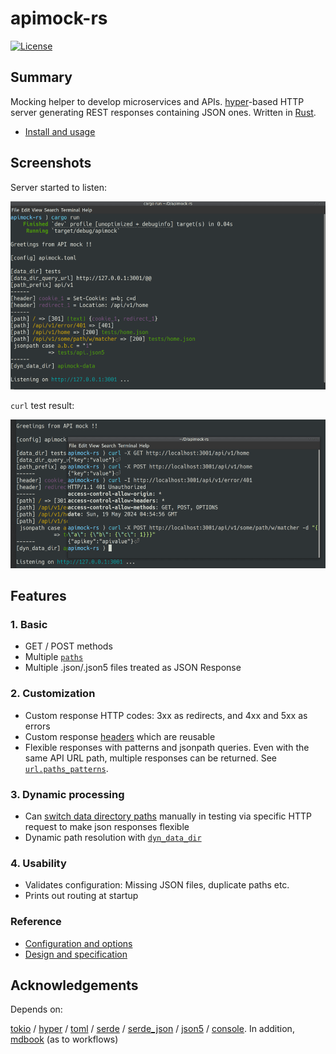 # apimock-rs

[![License](https://img.shields.io/github/license/nabbisen/apimock-rs)](https://github.com/nabbisen/apimock-rs/blob/main/LICENSE)

## Summary

Mocking helper to develop microservices and APIs. [hyper](https://hyper.rs/)-based HTTP server generating REST responses containing JSON ones. Written in [Rust](https://www.rust-lang.org/).

- [Install and usage](docs/INSTALL.md)

## Screenshots

Server started to listen:

![server starts](.docs-assets/demo-01.png)

`curl` test result:

![server responds](.docs-assets/demo-02.png)

## Features

### 1. Basic

- GET / POST methods
- Multiple [`paths`](docs/CONFIGURE.md#urlpaths)
- Multiple .json/.json5 files treated as JSON Response

### 2. Customization

- Custom response HTTP codes: 3xx as redirects, and 4xx and 5xx as errors
- Custom response [headers](docs/CONFIGURE.md#urlheaders) which are reusable
- Flexible responses with patterns and jsonpath queries. Even with the same API URL path, multiple responses can be returned. See [`url.paths_patterns`](docs/CONFIGURE.md#urlpaths_patterns).

### 3. Dynamic processing

- Can [switch data directory paths](docs/CONFIGURE.md#urldata_dir_query_path) manually in testing via specific HTTP request to make json responses flexible
- Dynamic path resolution with [`dyn_data_dir`](docs/CONFIGURE.md#generaldyn_data_dir)

### 4. Usability

- Validates configuration: Missing JSON files, duplicate paths etc.
- Prints out routing at startup

### Reference

- [Configuration and options](docs/CONFIGURE.md)
- [Design and specification](docs/SPECS.md)

## Acknowledgements

Depends on:

[tokio](https://github.com/tokio-rs/tokio) / [hyper](https://hyper.rs/) / [toml](https://github.com/toml-rs/toml) / [serde](https://serde.rs/) / [serde_json](https://github.com/serde-rs/json) / [json5](https://github.com/callum-oakley/json5-rs) / [console](https://github.com/console-rs/console). In addition, [mdbook](https://github.com/rust-lang/mdBook) (as to workflows)
